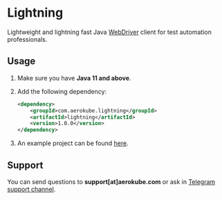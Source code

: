 # Lightning

Lightweight and lightning fast Java [WebDriver](https://www.w3.org/TR/webdriver/) client for test automation professionals.

## Usage

1. Make sure you have **Java 11 and above**.
2. Add the following dependency:

    ```xml
    <dependency>
        <groupId>com.aerokube.lightning</groupId>
        <artifactId>lightning</artifactId>
        <version>1.0.0</version>
    </dependency>
    ```

3. An example project can be found [here](https://github.com/aerokube/lightning-java-examples).

## Support

You can send questions to **support[at]aerokube.com** or ask in [Telegram support channel](https://t.me/aerokube).